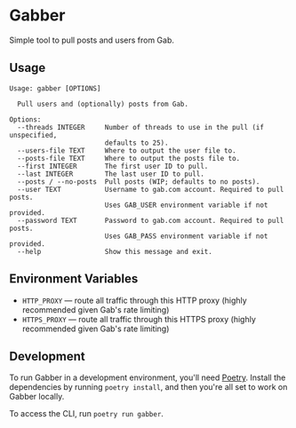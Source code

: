 # Gabber
Simple tool to pull posts and users from Gab.

## Usage

```text
Usage: gabber [OPTIONS]

  Pull users and (optionally) posts from Gab.

Options:
  --threads INTEGER     Number of threads to use in the pull (if unspecified,
                        defaults to 25).
  --users-file TEXT     Where to output the user file to.
  --posts-file TEXT     Where to output the posts file to.
  --first INTEGER       The first user ID to pull.
  --last INTEGER        The last user ID to pull.
  --posts / --no-posts  Pull posts (WIP; defaults to no posts).
  --user TEXT           Username to gab.com account. Required to pull posts.
                        Uses GAB_USER environment variable if not provided.
  --password TEXT       Password to gab.com account. Required to pull posts.
                        Uses GAB_PASS environment variable if not provided.
  --help                Show this message and exit.
```

## Environment Variables

* `HTTP_PROXY` — route all traffic through this HTTP proxy (highly recommended given Gab's rate limiting)
* `HTTPS_PROXY` — route all traffic through this HTTPS proxy (highly recommended given Gab's rate limiting)

## Development

To run Gabber in a development environment, you'll need [Poetry](https://python-poetry.org). Install the dependencies by running `poetry install`, and then you're all set to work on Gabber locally.

To access the CLI, run `poetry run gabber`.
